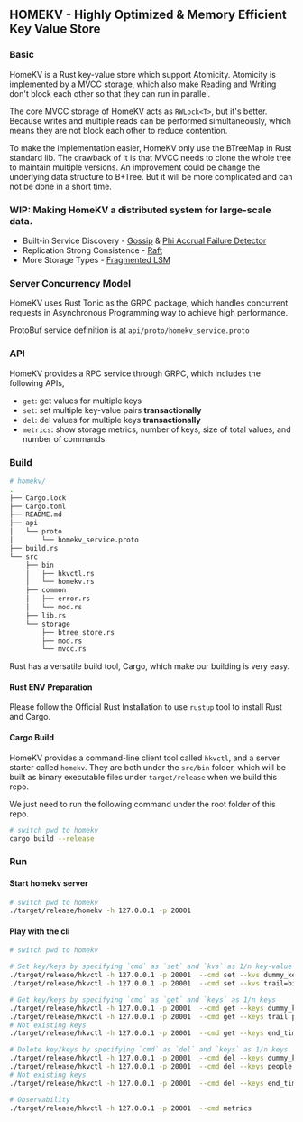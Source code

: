 ## HOMEKV - Highly Optimized & Memory Efficient Key Value Store

### Basic
HomeKV is a Rust key-value store which support Atomicity.
Atomicity is implemented by a MVCC storage, which also make Reading
and Writing don't block each other so that they can run in parallel.

The core MVCC storage of HomeKV acts as `RWLock<T>`, but it's better.
Because writes and multiple reads can be performed simultaneously,
which means they are not block each other to reduce contention.

To make the implementation easier, HomeKV only use the BTreeMap in
Rust standard lib. The drawback of it is that MVCC needs to clone
the whole tree to maintain multiple versions. An improvement could
be change the underlying data structure to B+Tree. But it will be
more complicated and can not be done in a short time.

### WIP: Making HomeKV a distributed system for large-scale data.
* Built-in Service Discovery - [Gossip](https://www.cs.cornell.edu/home/rvr/papers/flowgossip.pdf) & [Phi Accrual Failure Detector](https://www.researchgate.net/publication/29682135_The_ph_accrual_failure_detector)
* Replication Strong Consistence - [Raft](https://raft.github.io/raft.pdf)
* More Storage Types - [Fragmented LSM](https://www.cs.utexas.edu/~rak/papers/sosp17-pebblesdb.pdf)

### Server Concurrency Model
HomeKV uses Rust Tonic as the GRPC package, which handles concurrent requests
in Asynchronous Programming way to achieve high performance.

ProtoBuf service definition is at `api/proto/homekv_service.proto`

### API
HomeKV provides a RPC service through GRPC, which includes the following APIs,
* `get`: get values for multiple keys
* `set`: set multiple key-value pairs **transactionally**
* `del`: del values for multiple keys **transactionally**
* `metrics`: show storage metrics, number of keys, size of total values, and number of commands

### Build

```bash
# homekv/
.
├── Cargo.lock
├── Cargo.toml
├── README.md
├── api
│   └── proto
│       └── homekv_service.proto
├── build.rs
└── src
    ├── bin
    │   ├── hkvctl.rs
    │   └── homekv.rs
    ├── common
    │   ├── error.rs
    │   └── mod.rs
    ├── lib.rs
    └── storage
        ├── btree_store.rs
        ├── mod.rs
        └── mvcc.rs
```

Rust has a versatile build tool, Cargo, which make our building is very
easy.

#### Rust ENV Preparation
Please follow the Official Rust Installation to use `rustup` tool to
install Rust and Cargo.

#### Cargo Build
HomeKV provides a command-line client tool called `hkvctl`, and a server
starter called `homekv`. They are both under the `src/bin` folder, which
will be built as binary executable files under `target/release` when we
build this repo.

We just need to run the following command under the root folder of this repo.

```bash
# switch pwd to homekv
cargo build --release
```

### Run
#### Start homekv server
```bash
# switch pwd to homekv
./target/release/homekv -h 127.0.0.1 -p 20001
```

#### Play with the cli
```bash
# switch pwd to homekv

# Set key/keys by specifying `cmd` as `set` and `kvs` as 1/n key-value pairs
./target/release/hkvctl -h 127.0.0.1 -p 20001  --cmd set --kvs dummy_key=🦫
./target/release/hkvctl -h 127.0.0.1 -p 20001  --cmd set --kvs trail=big_cedder people=5 start_time=12:00

# Get key/keys by specifying `cmd` as `get` and `keys` as 1/n keys
./target/release/hkvctl -h 127.0.0.1 -p 20001  --cmd get --keys dummy_key
./target/release/hkvctl -h 127.0.0.1 -p 20001  --cmd get --keys trail people
# Not existing keys
./target/release/hkvctl -h 127.0.0.1 -p 20001  --cmd get --keys end_time

# Delete key/keys by specifying `cmd` as `del` and `keys` as 1/n keys
./target/release/hkvctl -h 127.0.0.1 -p 20001  --cmd del --keys dummy_key
./target/release/hkvctl -h 127.0.0.1 -p 20001  --cmd del --keys people start_time
# Not existing keys
./target/release/hkvctl -h 127.0.0.1 -p 20001  --cmd del --keys end_time

# Observability
./target/release/hkvctl -h 127.0.0.1 -p 20001  --cmd metrics
```

